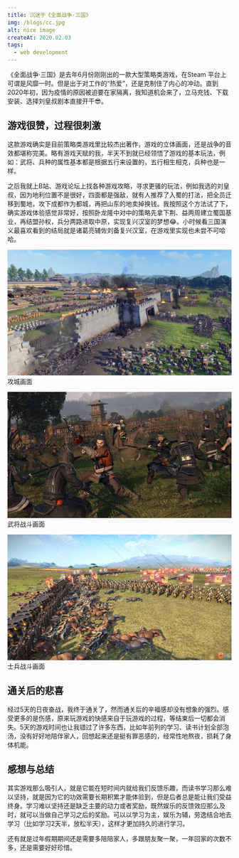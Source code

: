 ```yaml
---
title: 沉迷于《全面战争·三国》
img: /blogs/cc.jpg
alt: nice image
createAt: 2020.02.03
tags: 
  - web development
---
```

《全面战争·三国》是去年6月份刚刚出的一款大型策略类游戏，在Steam 平台上可谓是风靡一时。但是出于对工作的“热爱”，还是克制住了内心的冲动。直到2020年初，因为疫情的原因被迫要在家隔离，我知道机会来了，立马充钱、下载安装、选择刘皇叔剧本直接开干😎。
## 游戏很赞，过程很刺激
这款游戏确实是目前策略类游戏里比较杰出著作，游戏的立体画面，还是战争的音效都堪称完美。略有游戏天赋的我，半天不到就已经领悟了游戏的基本玩法，例如：武将、兵种的属性基本都是根据五行来设置的，五行相生相克，兵种也是一样。

之后我就上B站、游戏论坛上找各种游戏攻略，寻求更骚的玩法，例如我选的刘皇叔，因为地利位置不是很好，四面都是强敌，就有人推荐了入蜀的打法，把全员迁移到蜀地，攻下成都作为都城，再把山东的地卖掉换钱。我按照这个方法试了下，确实游戏体验感觉非常好，按照卧龙隆中对中的策略先拿下荆、益两周建立蜀国基业，再结盟孙权，兵分两路进取中原，实现复兴汉室的梦想😂。小时候看三国演义最喜欢看到的结局就是诸葛亮辅佐刘备复兴汉室，在游戏里实现也未尝不可哈哈。

![image](/blogs/sanguo/11.jpg)
<img-text>攻城画面</img-text>

![image](/blogs/sanguo/44.jpg)
<img-text>武将战斗画面</img-text>

![image](/blogs/sanguo/55.jpg)
<img-text>士兵战斗画面</img-text>

## 通关后的悲喜
经过5天的日夜奋战，我终于通关了，然而通关后的辛福感却没有想象的强烈。感受更多的是伤感，原来玩游戏的快感来自于玩游戏的过程，等结束后一切都会消失。5天的游戏时间也让我错过了许多东西，比如年前列的学习、读书计划全部泡汤，没有好好地陪伴家人，回想起来还是挺有罪恶感的，经常性地熬夜，损耗了身体机能。

## 感想与总结
其实游戏那么吸引人，就是它能在短时间内就给我们反馈乐趣，而读书学习那么难以坚持，就是因为它的功效需要长期积累才能体验到，但是后者总是能让我们受益终身。学习难以坚持还是缺乏主要的动力或者奖励，既然娱乐的反馈效应那么及时，就可以当做自己学习之后的奖励。可以以学习为主，娱乐为辅，劳逸结合地去学习（比如学习2天半，放松半天），这样才更加持久的进行学习。

还有就是过年假期期间还是需要多陪陪家人，多跟朋友聚一聚，一年回家的次数不多，还是需要好好珍惜。




